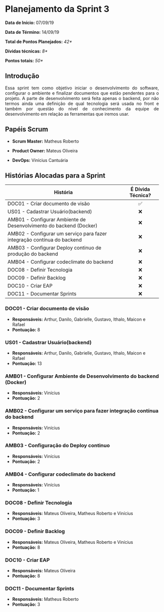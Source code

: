 # Planejamento da Sprint 3

**Data de Início:** 07/09/19

**Data de Término:** 14/09/19

**Total de Pontos Planejados:** _42*_

**Dívidas técnicas:** _8*_

**Pontos totais:** _50*_

## Introdução
<p align = "justify"> Essa sprint tem como objetivo iniciar o desenvolvimento do software, configurar o ambiente e finalizar documentos que estão pendentes para o projeto.
A parte de desenvolvimento será feita apenas o backend, por não termos ainda uma definição de qual tecnologia será usada no front e também por questão do nível de conhecimento da equipe de desenvolvimento em relação as ferramentas que iremos usar.
</p>

## Papéis Scrum

* **Scrum Master:** Matheus Roberto

* **Product Owner:** Mateus Oliveira

* **DevOps:** Vinícius Cantuária


## Histórias Alocadas para a Sprint
 
| História | É Dívida Técnica? |
| -------- | :----: |
| DOC01 - Criar documento de visão | :white_check_mark: |
| US01 - Cadastrar Usuário(backend) | :x: |
| AMB01 - Configurar Ambiente de Desenvolvimento do backend (Docker) | :x: |
| AMB02 - Configurar um serviço para fazer integração contínua do backend | :x: |
| AMB03 - Configurar Deploy continuo de produção do backend | :x: |
| AMB04 - Configurar codeclimate do backend | :x: |
| DOC08 - Definir Tecnologia  | :x: |
| DOC09 - Definir Backlog | :x: |
| DOC10 - Criar EAP | :x: |
| DOC11 - Documentar Sprints | :x: |

### DOC01 - Criar documento de visão
* **Responsáveis:** Arthur, Danilo, Gabrielle, Gustavo, Ithalo, Maicon e Rafael
* **Pontuação:** 8

### US01 - Cadastrar Usuário(backend)
* **Responsáveis:** Arthur, Danilo, Gabrielle, Gustavo, Ithalo, Maicon e Rafael
* **Pontuação:** 13

### AMB01 - Configurar Ambiente de Desenvolvimento do backend (Docker)
* **Responsáveis:** Vinícius 
* **Pontuação:** 2

### AMB02 - Configurar um serviço para fazer integração contínua do backend
* **Responsáveis:** Vinícius 
* **Pontuação:** 2

### AMB03 - Configuração do Deploy continuo 
* **Responsáveis:** Vinícius 
* **Pontuação:** 2

### AMB04 - Configurar codeclimate do backend
* **Responsáveis:** Vinícius 
* **Pontuação:** 1

### DOC08 - Definir Tecnologia
* **Responsáveis:** Mateus Oliveira, Matheus Roberto e Vinícius
* **Pontuação:** 3

### DOC09 - Definir Backlog
* **Responsáveis:** Mateus Oliveira, Matheus Roberto e Vinícius
* **Pontuação:** 8

### DOC10 - Criar EAP
* **Responsáveis:** Mateus Oliveira
* **Pontuação:** 8

### DOC11 - Documentar Sprints
* **Responsáveis:** Matheus Roberto
* **Pontuação:** 3
